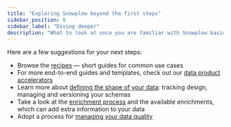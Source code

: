 ```yaml
---
title: "Exploring Snowplow beyond the first steps"
sidebar_position: 8
sidebar_label: "Diving deeper"
description: "What to look at once you are familiar with Snowplow basics"
---
```


Here are a few suggestions for your next steps:
* Browse the [recipes](/docs/resources/recipes-tutorials/index.md) — short guides for common use cases
* For more end-to-end guides and templates, check out our [data product accelerators](https://snowplow.io/data-product-accelerators/)
* Learn more about [defining the shape of your data](/docs/data-product-studio/index.md): tracking design, managing and versioning your schemas
* Take a look at the [enrichment process](/docs/pipeline/enrichments/index.md) and the available enrichments, which can add extra information to your data
* Adopt a process for [managing your data quality](/docs/data-product-studio/data-quality/failed-events/index.md)
